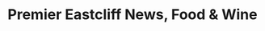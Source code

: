 ---
title: "Premier Eastcliff News, Food & Wine"
url: /clacton-on-sea/premier-eastcliff-news-food-und-wine/
shop: Lebensmittel
---